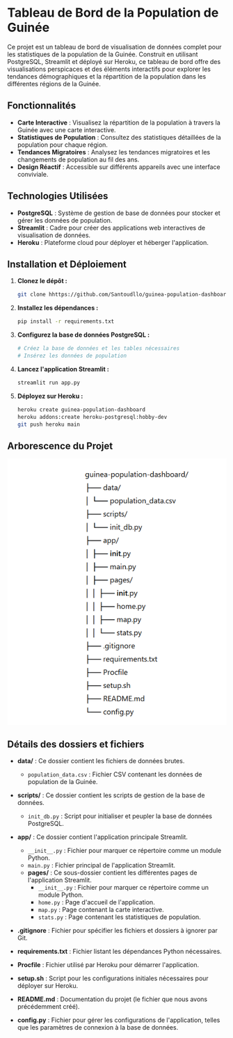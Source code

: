 # Tableau de Bord de la Population de Guinée

Ce projet est un tableau de bord de visualisation de données complet pour les statistiques de la population de la Guinée. Construit en utilisant PostgreSQL, Streamlit et déployé sur Heroku, ce tableau de bord offre des visualisations perspicaces et des éléments interactifs pour explorer les tendances démographiques et la répartition de la population dans les différentes régions de la Guinée.

## Fonctionnalités

- **Carte Interactive** : Visualisez la répartition de la population à travers la Guinée avec une carte interactive.
- **Statistiques de Population** : Consultez des statistiques détaillées de la population pour chaque région.
- **Tendances Migratoires** : Analysez les tendances migratoires et les changements de population au fil des ans.
- **Design Réactif** : Accessible sur différents appareils avec une interface conviviale.

## Technologies Utilisées

- **PostgreSQL** : Système de gestion de base de données pour stocker et gérer les données de population.
- **Streamlit** : Cadre pour créer des applications web interactives de visualisation de données.
- **Heroku** : Plateforme cloud pour déployer et héberger l'application.

## Installation et Déploiement

1. **Clonez le dépôt :**

    ```bash
    git clone hhttps://github.com/Santoudllo/guinea-population-dashboard.git
    ```

2. **Installez les dépendances :**

    ```bash
    pip install -r requirements.txt
    ```

3. **Configurez la base de données PostgreSQL :**

    ```bash
    # Créez la base de données et les tables nécessaires
    # Insérez les données de population
    ```

4. **Lancez l'application Streamlit :**

    ```bash
    streamlit run app.py
    ```

5. **Déployez sur Heroku :**

    ```bash
    heroku create guinea-population-dashboard
    heroku addons:create heroku-postgresql:hobby-dev
    git push heroku main
    ```

## Arborescence du Projet

![alt text](image-1.png)


## Détails des dossiers et fichiers

- **data/** : Ce dossier contient les fichiers de données brutes.
    - `population_data.csv` : Fichier CSV contenant les données de population de la Guinée.

- **scripts/** : Ce dossier contient les scripts de gestion de la base de données.
    - `init_db.py` : Script pour initialiser et peupler la base de données PostgreSQL.

- **app/** : Ce dossier contient l'application principale Streamlit.
    - `__init__.py` : Fichier pour marquer ce répertoire comme un module Python.
    - `main.py` : Fichier principal de l'application Streamlit.
    - **pages/** : Ce sous-dossier contient les différentes pages de l'application Streamlit.
        - `__init__.py` : Fichier pour marquer ce répertoire comme un module Python.
        - `home.py` : Page d'accueil de l'application.
        - `map.py` : Page contenant la carte interactive.
        - `stats.py` : Page contenant les statistiques de population.

- **.gitignore** : Fichier pour spécifier les fichiers et dossiers à ignorer par Git.

- **requirements.txt** : Fichier listant les dépendances Python nécessaires.

- **Procfile** : Fichier utilisé par Heroku pour démarrer l'application.

- **setup.sh** : Script pour les configurations initiales nécessaires pour déployer sur Heroku.

- **README.md** : Documentation du projet (le fichier que nous avons précédemment créé).

- **config.py** : Fichier pour gérer les configurations de l'application, telles que les paramètres de connexion à la base de données.
